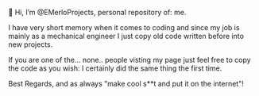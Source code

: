 👋 Hi, I’m @EMerloProjects, personal repository of: me.

I have very short memory when it comes to coding and since my job is mainly as a mechanical engineer I just copy old code written before into new projects.

If you are one of the... none.. people visting my page just feel free to copy the code as you wish: I certainly did the same thing the first time.

Best Regards,
and as always "make cool s**t and put it on the internet"!
